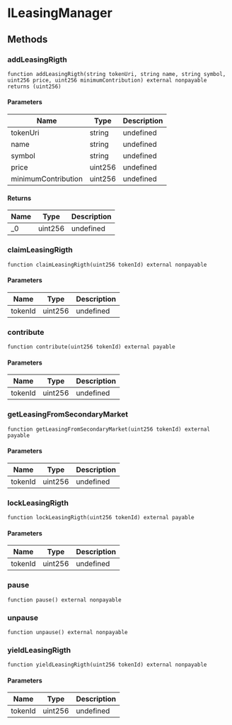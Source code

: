 # ILeasingManager









## Methods

### addLeasingRigth

```solidity
function addLeasingRigth(string tokenUri, string name, string symbol, uint256 price, uint256 minimumContribution) external nonpayable returns (uint256)
```





#### Parameters

| Name | Type | Description |
|---|---|---|
| tokenUri | string | undefined |
| name | string | undefined |
| symbol | string | undefined |
| price | uint256 | undefined |
| minimumContribution | uint256 | undefined |

#### Returns

| Name | Type | Description |
|---|---|---|
| _0 | uint256 | undefined |

### claimLeasingRigth

```solidity
function claimLeasingRigth(uint256 tokenId) external nonpayable
```





#### Parameters

| Name | Type | Description |
|---|---|---|
| tokenId | uint256 | undefined |

### contribute

```solidity
function contribute(uint256 tokenId) external payable
```





#### Parameters

| Name | Type | Description |
|---|---|---|
| tokenId | uint256 | undefined |

### getLeasingFromSecondaryMarket

```solidity
function getLeasingFromSecondaryMarket(uint256 tokenId) external payable
```





#### Parameters

| Name | Type | Description |
|---|---|---|
| tokenId | uint256 | undefined |

### lockLeasingRigth

```solidity
function lockLeasingRigth(uint256 tokenId) external payable
```





#### Parameters

| Name | Type | Description |
|---|---|---|
| tokenId | uint256 | undefined |

### pause

```solidity
function pause() external nonpayable
```






### unpause

```solidity
function unpause() external nonpayable
```






### yieldLeasingRigth

```solidity
function yieldLeasingRigth(uint256 tokenId) external nonpayable
```





#### Parameters

| Name | Type | Description |
|---|---|---|
| tokenId | uint256 | undefined |





